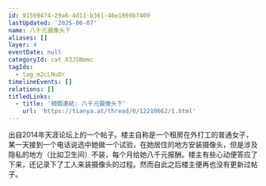 ```yaml
---
id: 91569474-29a6-4d11-b361-46e1869b7409
lastUpdated: '2025-06-07'
name: 八千元摄像头下
aliases: []
layer: 4
eventDate: null
categoryId: cat_X3JSNomc
tagIds:
  - tag_m2cLNuOr
timelineEvents: []
relations: []
titledLinks:
  - title: '相關連結: 八千元摄像头下'
    url: 'https://tianya.at/thread/0/12210662/1.html'
---
```

出自2014年天涯论坛上的一个帖子。楼主自称是一个租房在外打工的普通女子，某一天接到一个电话说选中她做一个试验，在她居住的地方安装摄像头，但是涉及隐私的地方（比如卫生间）不装，每个月给她八千元报酬。楼主有些心动便答应了下来，还记录下了工人来装摄像头的过程。然而自此之后楼主便再也没有更新过帖子。
